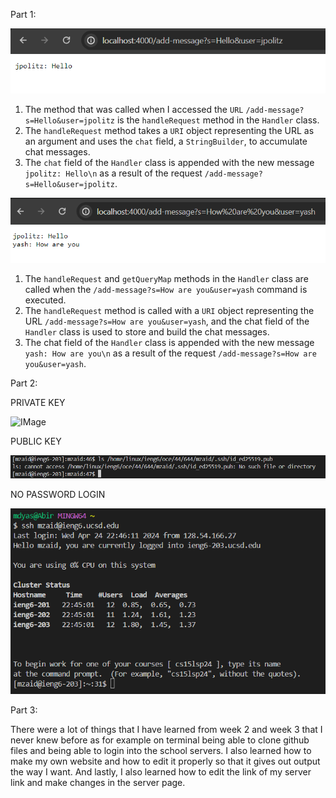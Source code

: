 Part 1:


![Image](labreport2.2.png)
1. The method that was called when I accessed the `URL` `/add-message?s=Hello&user=jpolitz` is the `handleRequest` method in the `Handler` class.
2. The `handleRequest` method takes a `URI` object representing the URL as an argument and uses the `chat` field, a `StringBuilder`, to accumulate chat messages.
3. The `chat` field of the `Handler` class is appended with the new message `jpolitz: Hello\n` as a result of the request `/add-message?s=Hello&user=jpolitz`.

![Image](labreport2.3.png)
1. The `handleRequest` and `getQueryMap` methods in the `Handler` class are called when the `/add-message?s=How are you&user=yash` command is executed.
2. The `handleRequest` method is called with a `URI` object representing the URL `/add-message?s=How are you&user=yash`, and the chat field of the `Handler` class is used to store and build the chat messages.
3. The chat field of the `Handler` class is appended with the new message `yash: How are you\n` as a result of the request `/add-message?s=How are you&user=yash`.

Part 2:

PRIVATE KEY

![IMage](.png)

PUBLIC KEY

![IMage](public.png)

NO PASSWORD LOGIN

![Image](login.png)

Part 3:

There were a lot of things that I have learned from week 2 and week 3 that I never knew before as for example on terminal being able to clone github files and being able to login into the school servers. I also learned how to make my own website and how to edit it properly so that it gives out output the way I want. And lastly, I also learned how to edit the link of my server link and make changes in the server page.
